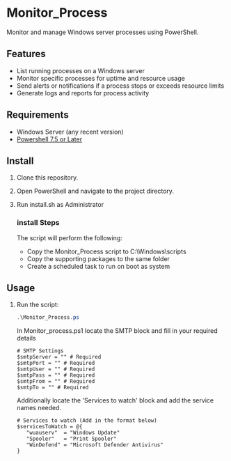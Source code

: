# Monitor_Process

Monitor and manage Windows server processes using PowerShell.

## Features

- List running processes on a Windows server
- Monitor specific processes for uptime and resource usage
- Send alerts or notifications if a process stops or exceeds resource limits
- Generate logs and reports for process activity

## Requirements

- Windows Server (any recent version)
- [Powershell 7.5 or Later](https://learn.microsoft.com/en-us/powershell/scripting/install/installing-powershell-on-windows?view=powershell-7.5)

## Install
1. Clone this repository.
2. Open PowerShell and navigate to the project directory.
3. Run install.sh as Administrator

   ### install Steps
   The script will perform the following:
   - Copy the Monitor_Process script to C:\Windows\scripts
   - Copy the supporting packages to the same folder
   - Create a scheduled task to run on boot as system

## Usage

1. Run the script:

   ```powershell
   .\Monitor_Process.ps
   ```

   In Monitor_process.ps1 locate the SMTP block and fill in your required details
   ```
   # SMTP Settings
   $smtpServer = "" # Required
   $smtpPort = "" # Required
   $smtpUser = "" # Required
   $smtpPass = "" # Required
   $smtpFrom = "" # Required
   $smtpTo = "" # Required
   ```

   Additionally locate the 'Services to watch' block and add the service names needed.
   ```
   # Services to watch (Add in the format below)
   $servicesToWatch = @{
      "wuauserv"  = "Windows Update"
      "Spooler"   = "Print Spooler"
      "WinDefend" = "Microsoft Defender Antivirus"
   }
   ```